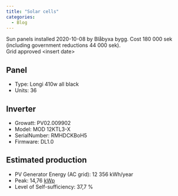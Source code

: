 ```yaml
---
title: "Solar cells"
categories:
  - Blog
---
```

Sun panels installed 2020-10-08 by Blåbyxa bygg.
Cost 180 000 sek (including government reductions 44 000 sek).  
Grid approved \<insert date\>

## Panel

- Type: Longi 410w all black
- Units: 36

## Inverter

- Growatt: PV02.009902
- Model: MOD 12KTL3-X
- SerialNumber: RMHDCKBoH5
- Firmware: DL1.0

## Estimated production

- PV Generator Energy (AC grid): 12 356 kWh/year
- Peak: 14,76 [kWp](https://hemsol.se/solceller/kw-kwp-markeffekt/)
- Level of Self-sufficiency: 37,7 %
